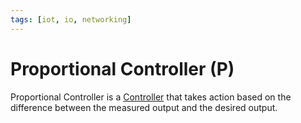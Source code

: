 ```yaml
---
tags: [iot, io, networking]
---
```


# Proportional Controller (P)

Proportional Controller is a [Controller](202409101358.md) that takes action
based on the difference between the measured output and the desired output.

